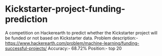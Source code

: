 # Kickstarter-project-funding-prediction
A competition on Hackerearth to predict whether the Kickstarter project will be funded or not based on Kickstarter data.
Problem description:- https://www.hackerearth.com/problem/machine-learning/funding-successful-projects/
Accuracy:- 68.72%
Position:- top 20

